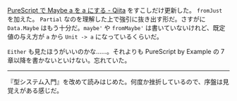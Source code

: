[PureScript で Maybe a を a にする - Qiita](http://qiita.com/bouzuya/items/459cb1167f646412bfc0) をすこしだけ更新した。 `fromJust` を加えた。 `Partial` なのを理解した上で強引に抜き出す形だ。さすがに `Data.Maybe` はもう十分だ。`maybe'` や `fromMaybe'` は書いていないけれど、既定値の与え方が `a` から `Unit -> a` になっているくらいだ。

`Either` も見たほうがいいのかな……。それよりも PureScript by Example の 7 章以降を書かないといけない。忘れていた。

-----

『型システム入門』を改めて読みはじめた。何度か挫折しているので、序盤は見覚えがある感じだ。

